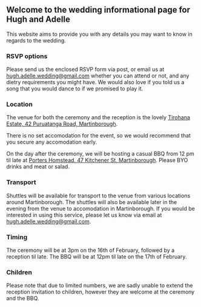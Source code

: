 ## Welcome to the wedding informational page for Hugh and Adelle

This website aims to provide you with any details you may want to know in regards to the wedding.


### RSVP options

Please send us the enclosed RSVP form via post, or email us at [hugh.adelle.wedding@gmail.com](mailto:hugh.adelle.wedding@gmail.com) whether you can attend or not, and any dietry requirements you might have.  We would also love if you told us a song that you would dance to if we promised to play it.

### Location

The venue for both the ceremony and the reception is the lovely [Tirohana Estate, 42 Puruatanga Road, Martinborough](https://www.google.com/maps?q=42+Puruatanga+Road,+Wellington+5711,+New+Zealand).

There is no set accomodation for the event, so we would recommend that you secure any accomodation early.

On the day after the ceremony, we will be hosting a casual BBQ from 12 pm til late at [Porters Homstead, 47 Kitchener St, Martinborough](https://www.google.com/maps/place/47+Kitchener+St,+Martinborough+5711). Please BYO drinks and meat or salad.

### Transport

Shuttles will be available for transport to the venue from various locations around Martinborough. The shuttles will also be available later in the evening from the venue to accomodation in Martinborough. If you would be interested in using this service, please let us know via email at [hugh.adelle.wedding@gmail.com](mailto:hugh.adelle.wedding@gmail.com).

### Timing

The ceremony will be at 3pm on the 16th of February, followed by a reception til late. The BBQ will be at 12pm til late on the 17th of February.

### Children

Please note that due to limited numbers, we are sadly unable to extend the reception invitation to children, however they are welcome at the ceremony and the BBQ.
